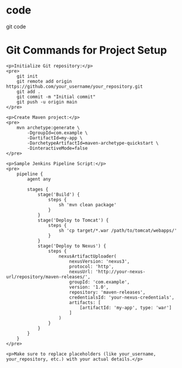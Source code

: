 # code
git code
<!DOCTYPE html>
<html lang="en">
<head>
    <meta charset="UTF-8">
    <title>Git Commands</title>
</head>
<body>
    <h1>Git Commands for Project Setup</h1>

    <p>Initialize Git repository:</p>
    <pre>
        git init
        git remote add origin https://github.com/your_username/your_repository.git
        git add .
        git commit -m "Initial commit"
        git push -u origin main
    </pre>

    <p>Create Maven project:</p>
    <pre>
        mvn archetype:generate \
            -DgroupId=com.example \
            -DartifactId=my-app \
            -DarchetypeArtifactId=maven-archetype-quickstart \
            -DinteractiveMode=false
    </pre>

    <p>Sample Jenkins Pipeline Script:</p>
    <pre>
        pipeline {
            agent any

            stages {
                stage('Build') {
                    steps {
                        sh 'mvn clean package'
                    }
                }
                stage('Deploy to Tomcat') {
                    steps {
                        sh 'cp target/*.war /path/to/tomcat/webapps/'
                    }
                }
                stage('Deploy to Nexus') {
                    steps {
                        nexusArtifactUploader(
                            nexusVersion: 'nexus3',
                            protocol: 'http',
                            nexusUrl: 'http://your-nexus-url/repository/maven-releases/',
                            groupId: 'com.example',
                            version: '1.0',
                            repository: 'maven-releases',
                            credentialsId: 'your-nexus-credentials',
                            artifacts: [
                                [artifactId: 'my-app', type: 'war']
                            ]
                        )
                    }
                }
            }
        }
    </pre>

    <p>Make sure to replace placeholders (like your_username, your_repository, etc.) with your actual details.</p>

</body>
</html>

